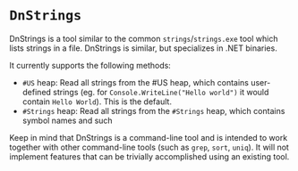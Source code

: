 # `DnStrings`

DnStrings is a tool similar to the common `strings`/`strings.exe` tool which lists strings in a file. DnStrings is
similar, but specializes in .NET binaries.

It currently supports the following methods:
- `#US` heap: Read all strings from the #US heap, which contains user-defined strings (eg. for `Console.WriteLine("Hello world")` it would contain `Hello World`). This is the default.
- `#Strings` heap: Read all strings from the `#Strings` heap, which contains symbol names and such

Keep in mind that DnStrings is a command-line tool and is intended to work together with other command-line tools (such as `grep`, `sort`, `uniq`). It will not implement features that can be trivially accomplished using an existing tool.
